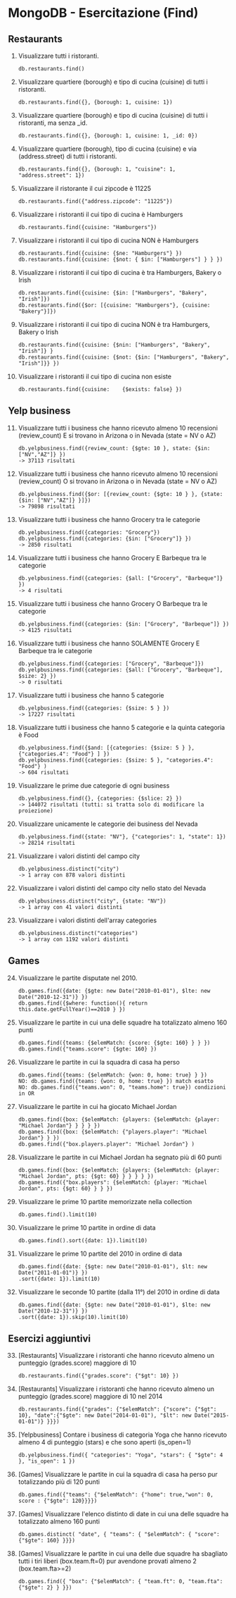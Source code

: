 # MongoDB  - Esercitazione (Find)

## Restaurants
1.	Visualizzare tutti i ristoranti. 

    ```
    db.restaurants.find()
    ```

2.	Visualizzare quartiere (borough) e tipo di cucina (cuisine) di tutti i ristoranti. 

    ```
    db.restaurants.find({}, {borough: 1, cuisine: 1})
    ```

3.	Visualizzare quartiere (borough) e tipo di cucina (cuisine) di tutti i ristoranti, ma senza _id. 

    ```
    db.restaurants.find({}, {borough: 1, cuisine: 1, _id: 0})
    ```

4.	Visualizzare quartiere (borough), tipo di cucina (cuisine) e via (address.street) di tutti i ristoranti. 

    ```
    db.restaurants.find({}, {borough: 1, "cuisine": 1, "address.street": 1})
    ```

5.	Visualizzare iI ristorante il cui zipcode è 11225

    ```
    db.restaurants.find({"address.zipcode": "11225"})
    ```

6.	Visualizzare i ristoranti il cui tipo di cucina è Hamburgers 

    ```
    db.restaurants.find({cuisine: "Hamburgers"})
    ```

7.	Visualizzare i ristoranti il cui tipo di cucina NON è Hamburgers 

    ```
    db.restaurants.find({cuisine: {$ne: "Hamburgers"} })
    db.restaurants.find({cuisine: {$not: { $in: ["Hamburgers"] } } })
    ```

8.	Visualizzare i ristoranti il cui tipo di cucina è tra Hamburgers, Bakery o Irish 

    ```
    db.restaurants.find({cuisine: {$in: ["Hamburgers", "Bakery", "Irish"]})
    db.restaurants.find({$or: [{cuisine: "Hamburgers"}, {cuisine: "Bakery"}]})
    ```

9.	Visualizzare i ristoranti il cui tipo di cucina NON è tra Hamburgers, Bakery o Irish 

    ```
    db.restaurants.find({cuisine: {$nin: ["Hamburgers", "Bakery", "Irish"]} }
    db.restaurants.find({cuisine: {$not: {$in: ["Hamburgers", "Bakery", "Irish"]}} })
    ```

10.	Visualizzare i ristoranti il cui tipo di cucina non esiste 

    ```
    db.restaurants.find({cuisine:	 {$exists: false} })
    ```

## Yelp business
11.	Visualizzare tutti i business che hanno ricevuto almeno 10 recensioni (review_count) E si trovano in Arizona o in Nevada (state = NV o AZ) 

    ```
    db.yelpbusiness.find({review_count: {$gte: 10 }, state: {$in: ["NV","AZ"]} })
    -> 37113 risultati
    ```

12.	Visualizzare tutti i business che hanno ricevuto almeno 10 recensioni (review_count) O si trovano in Arizona o in Nevada (state = NV o AZ) 

    ```
    db.yelpbusiness.find({$or: [{review_count: {$gte: 10 } }, {state: {$in: ["NV","AZ"]} }]})
    -> 79898 risultati
    ```

13.	Visualizzare tutti i business che hanno Grocery tra le categorie 

    ```
    db.yelpbusiness.find({categories: "Grocery"})
    db.yelpbusiness.find({categories: {$in: ["Grocery"]} })
    -> 2850 risultati
    ```

14.	Visualizzare tutti i business che hanno Grocery E Barbeque tra le categorie 

    ```
    db.yelpbusiness.find({categories: {$all: ["Grocery", "Barbeque"]} })
    -> 4 risultati
    ```

15.	Visualizzare tutti i business che hanno Grocery O Barbeque tra le categorie 

    ```
    db.yelpbusiness.find({categories: {$in: ["Grocery", "Barbeque"]} })
    -> 4125 risultati
    ```

16.	Visualizzare tutti i business che hanno SOLAMENTE Grocery E Barbeque tra le categorie 

    ```
    db.yelpbusiness.find({categories: ["Grocery", "Barbeque"]})
    db.yelpbusiness.find({categories: {$all: ["Grocery", "Barbeque"], $size: 2} })
    -> 0 risultati
    ```

17.	Visualizzare tutti i business che hanno 5 categorie 

    ```
    db.yelpbusiness.find({categories: {$size: 5 } })
    -> 17227 risultati
    ```

18.	Visualizzare tutti i business che hanno 5 categorie e la quinta categoria è Food 

    ```
    db.yelpbusiness.find({$and: [{categories: {$size: 5 } }, {"categories.4": "Food"} ] })
    db.yelpbusiness.find({categories: {$size: 5 }, "categories.4": "Food"} )
    -> 604 risultati
    ```

19.	Visualizzare le prime due categorie di ogni business 

    ```
    db.yelpbusiness.find({}, {categories: {$slice: 2} })
    -> 144072 risultati (tutti: si tratta solo di modificare la proiezione)
    ```

20.	Visualizzare unicamente le categorie dei business del Nevada 

    ```
    db.yelpbusiness.find({state: "NV"}, {"categories": 1, "state": 1})
    -> 28214 risultati
    ```

21.	Visualizzare i valori distinti del campo city

    ```
    db.yelpbusiness.distinct("city")
    -> 1 array con 878 valori distinti
    ```

22.	Visualizzare i valori distinti del campo city nello stato del Nevada

    ```
    db.yelpbusiness.distinct("city", {state: "NV"})
    -> 1 array con 41 valori distinti
    ```

23.	Visualizzare i valori distinti dell'array categories

    ```
    db.yelpbusiness.distinct("categories")
    -> 1 array con 1192 valori distinti
    ```

## Games

24.	Visualizzare le partite disputate nel 2010. 

    ```
    db.games.find({date: {$gte: new Date("2010-01-01"), $lte: new Date("2010-12-31")} })
    db.games.find({$where: function(){ return this.date.getFullYear()==2010 } })
    ```

25.	Visualizzare le partite in cui una delle squadre ha totalizzato almeno 160 punti

    ```
    db.games.find({teams: {$elemMatch: {score: {$gte: 160} } } })
    db.games.find({"teams.score": {$gte: 160} })
    ```
26.	Visualizzare le partite in cui la squadra di casa ha perso

    ```
    db.games.find({teams: {$elemMatch: {won: 0, home: true} } })
    NO: db.games.find({teams: {won: 0, home: true} }) match esatto
    NO: db.games.find({"teams.won": 0, "teams.home": true}) condizioni in OR
    ```

27.	Visualizzare le partite in cui ha giocato Michael Jordan

    ```
    db.games.find({box: {$elemMatch: {players: {$elemMatch: {player: "Michael Jordan"} } } } })
    db.games.find({box: {$elemMatch: {"players.player": "Michael Jordan"} } })
    db.games.find({"box.players.player": "Michael Jordan"} )
    ```

28.	Visualizzare le partite in cui Michael Jordan ha segnato più di 60 punti 

    ```
    db.games.find({box: {$elemMatch: {players: {$elemMatch: {player: "Michael Jordan", pts: {$gt: 60} } } } } })
    db.games.find({"box.players": {$elemMatch: {player: "Michael Jordan", pts: {$gt: 60} } } })
    ```
29.	Visualizzare le prime 10 partite memorizzate nella collection

    ```
    db.games.find().limit(10)
    ```
30.	Visualizzare le prime 10 partite in ordine di data
    ```
    db.games.find().sort({date: 1}).limit(10)
    ```
31.	Visualizzare le prime 10 partite del 2010 in ordine di data

    ```
    db.games.find({date: {$gte: new Date("2010-01-01"), $lt: new Date("2011-01-01")} })
    .sort({date: 1}).limit(10)
    ```
32.	Visualizzare le seconde 10 partite (dalla 11°) del 2010 in ordine di data

    ```
    db.games.find({date: {$gte: new Date("2010-01-01"), $lte: new Date("2010-12-31")} })
    .sort({date: 1}).skip(10).limit(10)
    ```

## Esercizi aggiuntivi
33.	[Restaurants] Visualizzare i ristoranti che hanno ricevuto almeno un punteggio (grades.score) maggiore di 10

    ```
    db.restaurants.find({"grades.score": {"$gt": 10} })
    ```

34.	[Restaurants] Visualizzare i ristoranti che hanno ricevuto almeno un punteggio (grades.score) maggiore di 10 nel 2014

    ```
    db.restaurants.find({"grades": {"$elemMatch": {"score": {"$gt": 10}, "date":{"$gte": new Date("2014-01-01"), "$lt": new Date("2015-01-01")} }}})
    ```

35.	[Yelpbusiness] Contare i business di categoria Yoga che hanno ricevuto almeno 4 di punteggio (stars) e che sono aperti (is_open=1)

    ```
    db.yelpbusiness.find({ "categories": "Yoga", "stars": { "$gte": 4 }, "is_open": 1 })
    ```
36.	[Games] Visualizzare le partite in cui la squadra di casa ha perso pur totalizzando più di 120 punti

    ```
    db.games.find({"teams": {"$elemMatch": {"home": true,"won": 0, score : {"$gte": 120}}}})
    ```
37.	[Games] Visualizzare l'elenco distinto di date in cui una delle squadre ha totalizzato almeno 160 punti

    ```
    db.games.distinct( "date", { "teams": { "$elemMatch": { "score": {"$gte": 160} }}})
    ```

38.	[Games] Visualizzare le partite in cui una delle due squadre ha sbagliato tutti i tiri liberi (box.team.ft=0) pur avendone provati almeno 2 (box.team.fta>=2)

    ```
    db.games.find({ "box": {"$elemMatch": { "team.ft": 0, "team.fta": {"$gte": 2} } }})
    ```